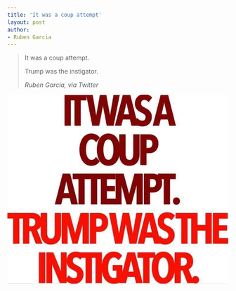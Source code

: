 ```yaml
---
title: 'It was a coup attempt'
layout: post
author:
- Ruben Garcia
---
```


> It was a coup attempt.
>
> Trump was the instigator.
>
> <cite>Ruben Garcia, via Twitter</cite>

![<# alt text #>](/assets/2021-07-15-ruben-garcia.jpg "2021-07-15-ruben-garcia.jpg")
